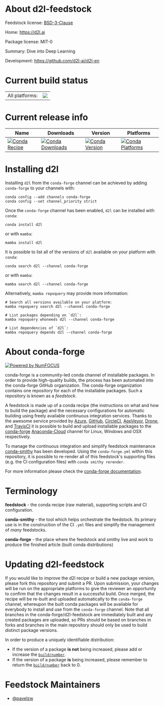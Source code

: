 About d2l-feedstock
===================

Feedstock license: [BSD-3-Clause](https://github.com/conda-forge/d2l-feedstock/blob/main/LICENSE.txt)

Home: https://d2l.ai

Package license: MIT-0

Summary: Dive into Deep Learning

Development: https://github.com/d2l-ai/d2l-en

Current build status
====================


<table><tr><td>All platforms:</td>
    <td>
      <a href="https://dev.azure.com/conda-forge/feedstock-builds/_build/latest?definitionId=17619&branchName=main">
        <img src="https://dev.azure.com/conda-forge/feedstock-builds/_apis/build/status/d2l-feedstock?branchName=main">
      </a>
    </td>
  </tr>
</table>

Current release info
====================

| Name | Downloads | Version | Platforms |
| --- | --- | --- | --- |
| [![Conda Recipe](https://img.shields.io/badge/recipe-d2l-green.svg)](https://anaconda.org/conda-forge/d2l) | [![Conda Downloads](https://img.shields.io/conda/dn/conda-forge/d2l.svg)](https://anaconda.org/conda-forge/d2l) | [![Conda Version](https://img.shields.io/conda/vn/conda-forge/d2l.svg)](https://anaconda.org/conda-forge/d2l) | [![Conda Platforms](https://img.shields.io/conda/pn/conda-forge/d2l.svg)](https://anaconda.org/conda-forge/d2l) |

Installing d2l
==============

Installing `d2l` from the `conda-forge` channel can be achieved by adding `conda-forge` to your channels with:

```
conda config --add channels conda-forge
conda config --set channel_priority strict
```

Once the `conda-forge` channel has been enabled, `d2l` can be installed with `conda`:

```
conda install d2l
```

or with `mamba`:

```
mamba install d2l
```

It is possible to list all of the versions of `d2l` available on your platform with `conda`:

```
conda search d2l --channel conda-forge
```

or with `mamba`:

```
mamba search d2l --channel conda-forge
```

Alternatively, `mamba repoquery` may provide more information:

```
# Search all versions available on your platform:
mamba repoquery search d2l --channel conda-forge

# List packages depending on `d2l`:
mamba repoquery whoneeds d2l --channel conda-forge

# List dependencies of `d2l`:
mamba repoquery depends d2l --channel conda-forge
```


About conda-forge
=================

[![Powered by
NumFOCUS](https://img.shields.io/badge/powered%20by-NumFOCUS-orange.svg?style=flat&colorA=E1523D&colorB=007D8A)](https://numfocus.org)

conda-forge is a community-led conda channel of installable packages.
In order to provide high-quality builds, the process has been automated into the
conda-forge GitHub organization. The conda-forge organization contains one repository
for each of the installable packages. Such a repository is known as a *feedstock*.

A feedstock is made up of a conda recipe (the instructions on what and how to build
the package) and the necessary configurations for automatic building using freely
available continuous integration services. Thanks to the awesome service provided by
[Azure](https://azure.microsoft.com/en-us/services/devops/), [GitHub](https://github.com/),
[CircleCI](https://circleci.com/), [AppVeyor](https://www.appveyor.com/),
[Drone](https://cloud.drone.io/welcome), and [TravisCI](https://travis-ci.com/)
it is possible to build and upload installable packages to the
[conda-forge](https://anaconda.org/conda-forge) [Anaconda-Cloud](https://anaconda.org/)
channel for Linux, Windows and OSX respectively.

To manage the continuous integration and simplify feedstock maintenance
[conda-smithy](https://github.com/conda-forge/conda-smithy) has been developed.
Using the ``conda-forge.yml`` within this repository, it is possible to re-render all of
this feedstock's supporting files (e.g. the CI configuration files) with ``conda smithy rerender``.

For more information please check the [conda-forge documentation](https://conda-forge.org/docs/).

Terminology
===========

**feedstock** - the conda recipe (raw material), supporting scripts and CI configuration.

**conda-smithy** - the tool which helps orchestrate the feedstock.
                   Its primary use is in the construction of the CI ``.yml`` files
                   and simplify the management of *many* feedstocks.

**conda-forge** - the place where the feedstock and smithy live and work to
                  produce the finished article (built conda distributions)


Updating d2l-feedstock
======================

If you would like to improve the d2l recipe or build a new
package version, please fork this repository and submit a PR. Upon submission,
your changes will be run on the appropriate platforms to give the reviewer an
opportunity to confirm that the changes result in a successful build. Once
merged, the recipe will be re-built and uploaded automatically to the
`conda-forge` channel, whereupon the built conda packages will be available for
everybody to install and use from the `conda-forge` channel.
Note that all branches in the conda-forge/d2l-feedstock are
immediately built and any created packages are uploaded, so PRs should be based
on branches in forks and branches in the main repository should only be used to
build distinct package versions.

In order to produce a uniquely identifiable distribution:
 * If the version of a package **is not** being increased, please add or increase
   the [``build/number``](https://docs.conda.io/projects/conda-build/en/latest/resources/define-metadata.html#build-number-and-string).
 * If the version of a package **is** being increased, please remember to return
   the [``build/number``](https://docs.conda.io/projects/conda-build/en/latest/resources/define-metadata.html#build-number-and-string)
   back to 0.

Feedstock Maintainers
=====================

* [@pavelzw](https://github.com/pavelzw/)

